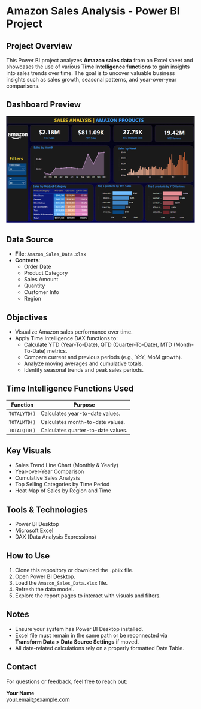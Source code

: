 # Amazon Sales Analysis - Power BI Project

## Project Overview

This Power BI project analyzes **Amazon sales data** from an Excel sheet and showcases the use of various **Time Intelligence functions** to gain insights into sales trends over time. The goal is to uncover valuable business insights such as sales growth, seasonal patterns, and year-over-year comparisons.

## Dashboard Preview

![Amazon Sales Dashboard](https://github.com/Usama00004/Amazon-Sales-Analysis/blob/main/Dashboard_Image.png)

## Data Source

- **File**: `Amazon_Sales_Data.xlsx`
- **Contents**:
  - Order Date
  - Product Category
  - Sales Amount
  - Quantity
  - Customer Info
  - Region

## Objectives

- Visualize Amazon sales performance over time.
- Apply Time Intelligence DAX functions to:
  - Calculate YTD (Year-To-Date), QTD (Quarter-To-Date), MTD (Month-To-Date) metrics.
  - Compare current and previous periods (e.g., YoY, MoM growth).
  - Analyze moving averages and cumulative totals.
  - Identify seasonal trends and peak sales periods.

## Time Intelligence Functions Used

| Function       | Purpose                         |
|----------------|----------------------------------|
| `TOTALYTD()`   | Calculates year-to-date values.  |
| `TOTALMTD()`   | Calculates month-to-date values. |
| `TOTALQTD()`   | Calculates quarter-to-date values.|

## Key Visuals

- Sales Trend Line Chart (Monthly & Yearly)
- Year-over-Year Comparison
- Cumulative Sales Analysis
- Top Selling Categories by Time Period
- Heat Map of Sales by Region and Time

## Tools & Technologies

- Power BI Desktop
- Microsoft Excel
- DAX (Data Analysis Expressions)

## How to Use

1. Clone this repository or download the `.pbix` file.
2. Open Power BI Desktop.
3. Load the `Amazon_Sales_Data.xlsx` file.
4. Refresh the data model.
5. Explore the report pages to interact with visuals and filters.

## Notes

- Ensure your system has Power BI Desktop installed.
- Excel file must remain in the same path or be reconnected via **Transform Data > Data Source Settings** if moved.
- All date-related calculations rely on a properly formatted Date Table.

## Contact

For questions or feedback, feel free to reach out:

**Your Name**  
your.email@example.com
